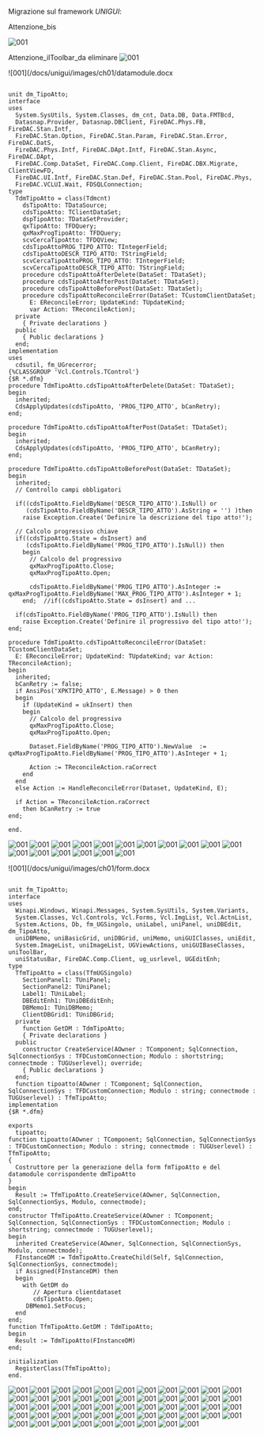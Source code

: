 Migrazione sul framework *UNIGUI*:

Attenzione_bis

![001](/docs/unigui/images/ch01/Attenzione_bis.png)

Attenzione_ilToolbar_da eliminare
![001](/docs/unigui/images/ch01/Attenzione_ilToolbar_da%20eliminare.png)

![001](/docs/unigui/images/ch01/datamodule.docx

```delphi

unit dm_TipoAtto;
interface
uses
  System.SysUtils, System.Classes, dm_cnt, Data.DB, Data.FMTBcd, 
  Datasnap.Provider, Datasnap.DBClient, FireDAC.Phys.FB, FireDAC.Stan.Intf, 
  FireDAC.Stan.Option, FireDAC.Stan.Param, FireDAC.Stan.Error, FireDAC.DatS, 
  FireDAC.Phys.Intf, FireDAC.DApt.Intf, FireDAC.Stan.Async, FireDAC.DApt, 
  FireDAC.Comp.DataSet, FireDAC.Comp.Client, FireDAC.DBX.Migrate, ClientViewFD,
  FireDAC.UI.Intf, FireDAC.Stan.Def, FireDAC.Stan.Pool, FireDAC.Phys,
  FireDAC.VCLUI.Wait, FDSQLConnection;
type
  TdmTipoAtto = class(Tdmcnt)
    dsTipoAtto: TDataSource;
    cdsTipoAtto: TClientDataSet;
    dspTipoAtto: TDataSetProvider;
    qxTipoAtto: TFDQuery;
    qxMaxProgTipoAtto: TFDQuery;
    scvCercaTipoAtto: TFDQView;
    cdsTipoAttoPROG_TIPO_ATTO: TIntegerField;
    cdsTipoAttoDESCR_TIPO_ATTO: TStringField;
    scvCercaTipoAttoPROG_TIPO_ATTO: TIntegerField;
    scvCercaTipoAttoDESCR_TIPO_ATTO: TStringField;
    procedure cdsTipoAttoAfterDelete(DataSet: TDataSet);
    procedure cdsTipoAttoAfterPost(DataSet: TDataSet);
    procedure cdsTipoAttoBeforePost(DataSet: TDataSet);
    procedure cdsTipoAttoReconcileError(DataSet: TCustomClientDataSet;
      E: EReconcileError; UpdateKind: TUpdateKind;
      var Action: TReconcileAction);
  private
    { Private declarations }
  public
    { Public declarations }
  end;
implementation
uses
  cdsutil, fm_UGrecerror;
{%CLASSGROUP 'Vcl.Controls.TControl'}
{$R *.dfm}
procedure TdmTipoAtto.cdsTipoAttoAfterDelete(DataSet: TDataSet);
begin
  inherited;
  CdsApplyUpdates(cdsTipoAtto, 'PROG_TIPO_ATTO', bCanRetry);
end;

procedure TdmTipoAtto.cdsTipoAttoAfterPost(DataSet: TDataSet);
begin
  inherited;
  CdsApplyUpdates(cdsTipoAtto, 'PROG_TIPO_ATTO', bCanRetry);
end;

procedure TdmTipoAtto.cdsTipoAttoBeforePost(DataSet: TDataSet);
begin
  inherited;
  // Controllo campi obbligatori

  if((cdsTipoAtto.FieldByName('DESCR_TIPO_ATTO').IsNull) or
     (cdsTipoAtto.FieldByName('DESCR_TIPO_ATTO').AsString = '') )then
    raise Exception.Create('Definire la descrizione del tipo atto!');

  // Calcolo progressivo chiave
  if((cdsTipoAtto.State = dsInsert) and
     (cdsTipoAtto.FieldByName('PROG_TIPO_ATTO').IsNull)) then
    begin
      // Calcolo del progressivo
      qxMaxProgTipoAtto.Close;
      qxMaxProgTipoAtto.Open;

      cdsTipoAtto.FieldByName('PROG_TIPO_ATTO').AsInteger := qxMaxProgTipoAtto.FieldByName('MAX_PROG_TIPO_ATTO').AsInteger + 1;
    end;  //if((cdsTipoAtto.State = dsInsert) and ...

  if(cdsTipoAtto.FieldByName('PROG_TIPO_ATTO').IsNull) then
    raise Exception.Create('Definire il progressivo del tipo atto!');
end;

procedure TdmTipoAtto.cdsTipoAttoReconcileError(DataSet: TCustomClientDataSet;
  E: EReconcileError; UpdateKind: TUpdateKind; var Action: TReconcileAction);
begin
  inherited;
  bCanRetry := false;
  if AnsiPos('XPKTIPO_ATTO', E.Message) > 0 then
  begin
    if (UpdateKind = ukInsert) then
    begin
      // Calcolo del progressivo
      qxMaxProgTipoAtto.Close;
      qxMaxProgTipoAtto.Open;

      Dataset.FieldByName('PROG_TIPO_ATTO').NewValue  := qxMaxProgTipoAtto.FieldByName('PROG_TIPO_ATTO').AsInteger + 1;

      Action := TReconcileAction.raCorrect
    end
  end
  else Action := HandleReconcileError(Dataset, UpdateKind, E);

  if Action = TReconcileAction.raCorrect
    then bCanRetry := true
end;

end.

```



![001](/docs/unigui/images/ch01/Error1.png)
![001](/docs/unigui/images/ch01/Error10_delete.png)
![001](/docs/unigui/images/ch01/Error11_delete.png)
![001](/docs/unigui/images/ch01/Error12_delete.png)
![001](/docs/unigui/images/ch01/Error13_delete.png)
![001](/docs/unigui/images/ch01/Error14_delete.png)
![001](/docs/unigui/images/ch01/Error15_access.png)
![001](/docs/unigui/images/ch01/Error16_aggiunto.png)
![001](/docs/unigui/images/ch01/Error16_nontrovato.png)
![001](/docs/unigui/images/ch01/Error2.png)
![001](/docs/unigui/images/ch01/Error3.png)
![001](/docs/unigui/images/ch01/Error4.png)
![001](/docs/unigui/images/ch01/Error5.png)
![001](/docs/unigui/images/ch01/Error6.png)
![001](/docs/unigui/images/ch01/Error7.png)
![001](/docs/unigui/images/ch01/Error8.png)
![001](/docs/unigui/images/ch01/Error9.png)



![001](/docs/unigui/images/ch01/form.docx

```delphi

unit fm_TipoAtto;
interface
uses
  Winapi.Windows, Winapi.Messages, System.SysUtils, System.Variants,
  System.Classes, Vcl.Controls, Vcl.Forms, Vcl.ImgList, Vcl.ActnList,
  System.Actions, Db, fm_UGSingolo, uniLabel, uniPanel, uniDBEdit, dm_TipoAtto,
  uniDBMemo, uniBasicGrid, uniDBGrid, uniMemo, uniGUIClasses, uniEdit,
  System.ImageList, uniImageList, UGViewActions, uniGUIBaseClasses, uniToolBar,
  uniStatusBar, FireDAC.Comp.Client, ug_usrlevel, UGEditEnh;
type
  TfmTipoAtto = class(TfmUGSingolo)
    SectionPanel1: TUniPanel;
    SectionPanel2: TUniPanel;
    Label1: TUniLabel;
    DBEditEnh1: TUniDBEditEnh;
    DBMemo1: TUniDBMemo;
    ClientDBGrid1: TUniDBGrid;
  private
    function GetDM : TdmTipoAtto;
    { Private declarations }
  public
    constructor CreateService(AOwner : TComponent; SqlConnection, SqlConnectionSys : TFDCustomConnection; Modulo : shortstring; connectmode : TUGUserlevel); override;
    { Public declarations }
  end;
  function tipoatto(AOwner : TComponent; SqlConnection, SqlConnectionSys : TFDCustomConnection; Modulo : string; connectmode : TUGUserlevel) : TfmTipoAtto;
implementation
{$R *.dfm}

exports
  tipoatto;
function tipoatto(AOwner : TComponent; SqlConnection, SqlConnectionSys : TFDCustomConnection; Modulo : string; connectmode : TUGUserlevel) : TfmTipoAtto;
{
  Costruttore per la generazione della form fmTipoAtto e del datamodule corrispondente dmTipoAtto
}
begin
  Result := TfmTipoAtto.CreateService(AOwner, SqlConnection, SqlConnectionSys, Modulo, connectmode);
end;
constructor TfmTipoAtto.CreateService(AOwner : TComponent; SqlConnection, SqlConnectionSys : TFDCustomConnection; Modulo : shortstring; connectmode : TUGUserlevel);
begin
  inherited CreateService(AOwner, SqlConnection, SqlConnectionSys, Modulo, connectmode);
  FInstanceDM := TdmTipoAtto.CreateChild(Self, SqlConnection, SqlConnectionSys, connectmode);
  if Assigned(FInstanceDM) then
  begin
    with GetDM do
       // Apertura clientdataset
       cdsTipoAtto.Open;
     DBMemo1.SetFocus;
  end
end;
function TfmTipoAtto.GetDM : TdmTipoAtto;
begin
  Result := TdmTipoAtto(FInstanceDM)
end;

initialization
  RegisterClass(TfmTipoAtto);
end.

```


![001](/docs/unigui/images/ch01/Immagine_error_cannot_assign-a_nil_to_a_TFont_soluzione_TUniRadioGroup.png)
![001](/docs/unigui/images/ch01/Immagine_error_cannot_assign-a_nil_to_a_TFont.png)
![001](/docs/unigui/images/ch01/Immagine_paAreaPulsanti.png)
![001](/docs/unigui/images/ch01/Immagine_sostituire_TfmUGDBTools_con%20TfmUGTools.png)
![001](/docs/unigui/images/ch01/Immagine_sostituire_TfmUGDBTools.png)
![001](/docs/unigui/images/ch01/Immagine_TUniDBCheckboxEnh.png)
![001](/docs/unigui/images/ch01/Immagine_UniURLFrame.png)
![001](/docs/unigui/images/ch01/Immagine_uses_uniGUIApplication.png)
![001](/docs/unigui/images/ch01/Immagine1_apertura_form.png)
![001](/docs/unigui/images/ch01/Immagine1.png)
![001](/docs/unigui/images/ch01/Immagine10_modificare_TUniDBEdit.png)
![001](/docs/unigui/images/ch01/Immagine11_modificato_TUniDBEdit_con_TUniDBEditEnh-bis.png)
![001](/docs/unigui/images/ch01/Immagine11_modificato_TUniDBEdit_con_TUniDBEditEnh.png)
![001](/docs/unigui/images/ch01/Immagine12_funzione_GetDM.png)
![001](/docs/unigui/images/ch01/Immagine13_constructor.png)
![001](/docs/unigui/images/ch01/Immagine14_eliminazione_var.png)
![001](/docs/unigui/images/ch01/Immagine15_funzione_form_modificata.png)
![001](/docs/unigui/images/ch01/Immagine16_uses_eliminata.png)
![001](/docs/unigui/images/ch01/Immagine17_exports.png)
![001](/docs/unigui/images/ch01/Immagine18_1_eliminare_fm_recerror.png)
![001](/docs/unigui/images/ch01/Immagine18_2_inserire_fm_UGrecerror.png)
![001](/docs/unigui/images/ch01/Immagine18_3_senza_var_globale_sul_datamodulo.png)
![001](/docs/unigui/images/ch01/Immagine18_3_var_da_eliminare_sul_datamodulo.png)
![001](/docs/unigui/images/ch01/Immagine18_implementazione.png)
![001](/docs/unigui/images/ch01/Immagine19_nuova_voce_menu.png)
![001](/docs/unigui/images/ch01/Immagine2_apertura_form.png)
![001](/docs/unigui/images/ch01/Immagine2.png)
![001](/docs/unigui/images/ch01/Immagine20_uses_form_nuova_voce_menu.png)
![001](/docs/unigui/images/ch01/Immagine21_DBPText_sostituito.png)
![001](/docs/unigui/images/ch01/Immagine21_DBPText.png)
![001](/docs/unigui/images/ch01/Immagine22_senza_Name.png)
![001](/docs/unigui/images/ch01/Immagine23_impostare_sempre_Anchors.png)
![001](/docs/unigui/images/ch01/Immagine24_errore_estrai-dati_griglia_datamodulo_stampa.png)
![001](/docs/unigui/images/ch01/Immagine24_impostare_TdmUGBrpt_per_datamodulo_stampa.png)
![001](/docs/unigui/images/ch01/Immagine25_togliere_TactionManager.png)
![001](/docs/unigui/images/ch01/Immagine3_apertura_form.png)
![001](/docs/unigui/images/ch01/Immagine3.png)
![001](/docs/unigui/images/ch01/Immagine4_apertura_form.png)
![001](/docs/unigui/images/ch01/Immagine4.png)
![001](/docs/unigui/images/ch01/Immagine5_apertura_form.png)
![001](/docs/unigui/images/ch01/Immagine5.png)
![001](/docs/unigui/images/ch01/Immagine6_apertura_form.png)
![001](/docs/unigui/images/ch01/Immagine6.png)
![001](/docs/unigui/images/ch01/Immagine7_ERROR_TfmFDTools.png)
![001](/docs/unigui/images/ch01/Immagine7_section_panel_ricopre_tutto.png)
![001](/docs/unigui/images/ch01/Immagine8_section_panel_cancellata.png)
![001](/docs/unigui/images/ch01/Immagine8_Sostituire_TfmFDTools.png)
![001](/docs/unigui/images/ch01/Immagine9_largh_form_aumentata.png)
![001](/docs/unigui/images/ch01/Immagine9_Soluzione_errore_con_TfmUGTools.png)
![001](/docs/unigui/images/ch01/Sol1_dopomodifica.png)
![001](/docs/unigui/images/ch01/Sol1.png)
![001](/docs/unigui/images/ch01/Sol2.png)
![001](/docs/unigui/images/ch01/Sol3_eliminare_toolbutton_separator.png)
